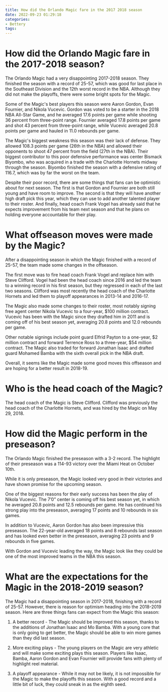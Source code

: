 ```yaml
---
title: How did the Orlando Magic fare in the 2017 2018 season
date: 2022-09-23 01:29:18
categories:
- Bettery
tags:
---
```



#  How did the Orlando Magic fare in the 2017-2018 season?

The Orlando Magic had a very disappointing 2017-2018 season. They finished the season with a record of 25-57, which was good for last place in the Southeast Division and the 12th worst record in the NBA. Although they did not make the playoffs, there were some bright spots for the Magic.

Some of the Magic's best players this season were Aaron Gordon, Evan Fournier, and Nikola Vucevic. Gordon was voted to be a starter in the 2018 NBA All-Star Game, and he averaged 17.6 points per game while shooting 36 percent from three-point range. Fournier averaged 17.8 points per game and shot 43 percent from three-point range, while Vucevic averaged 20.8 points per game and hauled in 11.0 rebounds per game.

The Magic's biggest weakness this season was their lack of defense. They allowed 108.3 points per game (26th in the NBA) and allowed their opponents to shoot 47 percent from the field (27th in the NBA). Their biggest contributor to this poor defensive performance was center Bismack Biyombo, who was acquired in a trade with the Charlotte Hornets midway through the season. Biyombo finished the season with a defensive rating of 116.7, which was by far the worst on the team.

Despite their poor record, there are some things that fans can be optimistic about for next season. The first is that Gordon and Fournier are both still young and have room to improve. The second is that they will have another high draft pick this year, which they can use to add another talented player to their roster. And finally, head coach Frank Vogel has already said that he expects improvement from his team next season and that he plans on holding everyone accountable for their play.

#  What offseason moves were made by the Magic?

After a disappointing season in which the Magic finished with a record of 25-57, the team made some changes in the offseason.

The first move was to fire head coach Frank Vogel and replace him with Steve Clifford. Vogel had been the head coach since 2016 and led the team to a winning record in his first season, but they regressed in each of the last two seasons. Clifford was most recently the head coach of the Charlotte Hornets and led them to playoff appearances in 2013-14 and 2016-17.

The Magic also made some changes to their roster, most notably signing free agent center Nikola Vucevic to a four-year, $100 million contract. Vucevic has been with the Magic since they drafted him in 2011 and is coming off of his best season yet, averaging 20.8 points and 12.0 rebounds per game.

Other notable signings include point guard Elfrid Payton to a one-year, $2 million contract and forward Terrence Ross to a three-year, $54 million contract. The Magic also traded for forward Jonathan Isaac and drafted guard Mohamed Bamba with the sixth overall pick in the NBA draft.

Overall, it seems like the Magic made some good moves this offseason and are hoping for a better result in 2018-19.

#  Who is the head coach of the Magic?

The head coach of the Magic is Steve Clifford. Clifford was previously the head coach of the Charlotte Hornets, and was hired by the Magic on May 29, 2018.

#  How did the Magic perform in the preseason?

The Orlando Magic finished the preseason with a 3-2 record. The highlight of their preseason was a 114-93 victory over the Miami Heat on October 10th.

While it is only preseason, the Magic looked very good in their victories and have shown promise for the upcoming season.

One of the biggest reasons for their early success has been the play of Nikola Vucevic. The 7’0” center is coming off his best season yet, in which he averaged 20.8 points and 12.5 rebounds per game. He has continued his strong play into the preseason, averaging 17 points and 10 rebounds in six games.

In addition to Vucevic, Aaron Gordon has also been impressive this preseason. The 22-year-old averaged 18 points and 8 rebounds last season and has looked even better in the preseason, averaging 23 points and 9 rebounds in five games.

With Gordon and Vucevic leading the way, the Magic look like they could be one of the most improved teams in the NBA this season.

#  What are the expectations for the Magic in the 2018-2019 season?

The Magic had a disappointing season in 2017-2018, finishing with a record of 25-57. However, there is reason for optimism heading into the 2018-2019 season. Here are three things fans can expect from the Magic this season:

1) A better record - The Magic should be improved this season, thanks to the additions of Jonathan Isaac and Mo Bamba. With a young core that is only going to get better, the Magic should be able to win more games than they did last season.

2) More exciting plays - The young players on the Magic are very athletic and will make some exciting plays this season. Players like Isaac, Bamba, Aaron Gordon and Evan Fournier will provide fans with plenty of highlight reel material.

3) A playoff appearance - While it may not be likely, it is not impossible for the Magic to make the playoffs this season. With a good record and a little bit of luck, they could sneak in as the eighth seed.